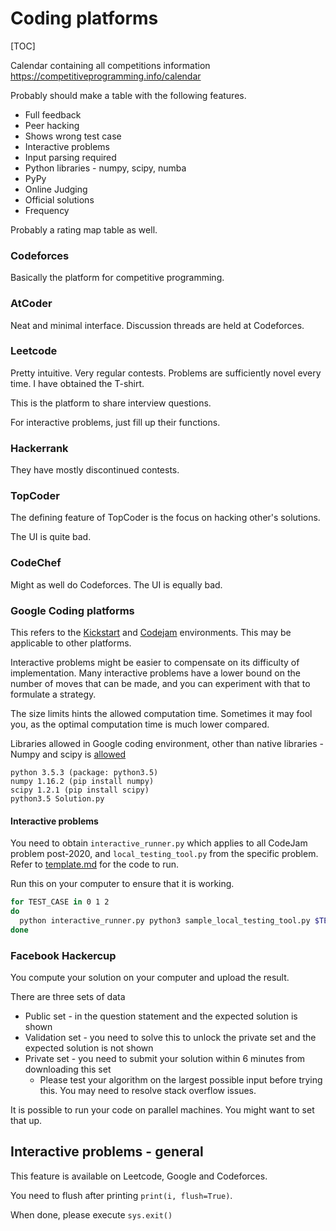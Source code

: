 # Coding platforms

[TOC]

Calendar containing all competitions information https://competitiveprogramming.info/calendar



Probably should make a table with the following features.

- Full feedback
- Peer hacking
- Shows wrong test case
- Interactive problems
- Input parsing required
- Python libraries - numpy, scipy, numba
- PyPy
- Online Judging
- Official solutions
- Frequency



Probably a rating map table as well.





### Codeforces

Basically the platform for competitive programming.



### AtCoder

Neat and minimal interface. Discussion threads are held at Codeforces.



### Leetcode
Pretty intuitive. Very regular contests. Problems are sufficiently novel every time. I have obtained the T-shirt.

This is the platform to share interview questions.

For interactive problems, just fill up their functions.



### Hackerrank

They have mostly discontinued contests.



### TopCoder

The defining feature of TopCoder is the focus on hacking other's solutions.

The UI is quite bad.


### CodeChef

Might as well do Codeforces. The UI is equally bad.



### Google Coding platforms

This refers to the [Kickstart](https://codingcompetitions.withgoogle.com/kickstart) and [Codejam](https://codingcompetitions.withgoogle.com/codejam) environments. This may be applicable to other platforms.


Interactive problems might be easier to compensate on its difficulty of implementation. Many interactive problems have a lower bound on the number of moves that can be made, and you can experiment with that to formulate a strategy.

The size limits hints the allowed computation time. Sometimes it may fool you, as the optimal computation time is much lower compared.



Libraries allowed in Google coding environment, other than native libraries - Numpy and scipy is [allowed](https://codingcompetitions.withgoogle.com/kickstart/faq)

```
python 3.5.3 (package: python3.5)
numpy 1.16.2 (pip install numpy)
scipy 1.2.1 (pip install scipy)
python3.5 Solution.py
```

#### Interactive problems

You need to obtain `interactive_runner.py` which applies to all CodeJam problem post-2020, and `local_testing_tool.py` from the specific problem. Refer to [template.md](template/template.md) for the code to run.

Run this on your computer to ensure that it is working.

```bash
for TEST_CASE in 0 1 2
do
  python interactive_runner.py python3 sample_local_testing_tool.py $TEST_CASE -- python3 sample_interactive_script.py
done
```




### Facebook Hackercup

You compute your solution on your computer and upload the result.

There are three sets of data

- Public set - in the question statement and the expected solution is shown
- Validation set - you need to solve this to unlock the private set and the expected solution is not shown
- Private set - you need to submit your solution within 6 minutes from downloading this set
  - Please test your algorithm on the largest possible input before trying this. You may need to resolve stack overflow issues.

It is possible to run your code on parallel machines. You might want to set that up.



## Interactive problems - general

This feature is available on Leetcode, Google and Codeforces.

You need to flush after printing `print(i, flush=True)`.  

When done, please execute `sys.exit()`











